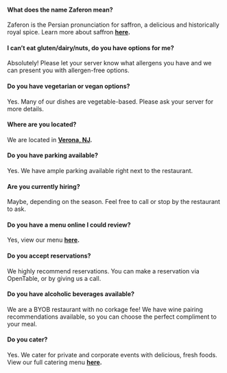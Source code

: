 #### What does the name Zaferon mean?
Zaferon is the Persian pronunciation for saffron, a delicious and historically
royal spice. Learn more about saffron **<a href="https://en.wikipedia.org/wiki/Saffron"> here</a>.**

#### I can’t eat gluten/dairy/nuts, do you have options for me?
Absolutely! Please let your server know what allergens you have and we
can present you with allergen-free options.

#### Do you have vegetarian or vegan options?
Yes. Many of our dishes are vegetable-based. Please ask your server for
more details.

#### Where are you located?
We are located in **<a href="https://www.google.com/maps/place/648+Bloomfield+Ave,+Verona,+NJ+07044/@40.8330467,-74.2502778,17z/data=!3m1!4b1!4m5!3m4!1s0x89c3007612e5b2e3:0x67851c22dc2f5770!8m2!3d40.8330467!4d-74.2480891"> Verona, NJ</a>.**

#### Do you have parking available?
Yes. We have ample parking available right next to the restaurant.

#### Are you currently hiring?
Maybe, depending on the season. Feel free to call or stop by the
restaurant to ask.

#### Do you have a menu online I could review?
Yes, view our menu **<a href="/menu.html"> here</a>.**

#### Do you accept reservations?
We highly recommend reservations. You can make a reservation via
OpenTable, or by giving us a call.

#### Do you have alcoholic beverages available?
We are a BYOB restaurant with no corkage fee! We have
wine pairing recommendations available, so you can choose the perfect
compliment to your meal.

#### Do you cater?
Yes. We cater for private and corporate events with delicious,
fresh foods. View our full catering menu **<a href="/menu.html"> here</a>.**
